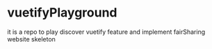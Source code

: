 # vuetifyPlayground
it is a repo to play discover vuetify feature and implement fairSharing website skeleton
